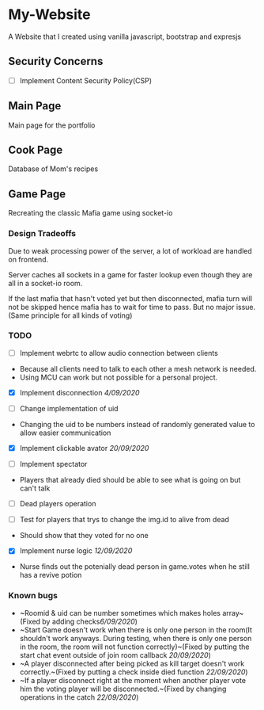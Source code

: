 # My-Website
A Website that I created using vanilla javascript, bootstrap and expresjs

## **Security Concerns**
- [ ] Implement Content Security Policy(CSP)

## **Main Page**
Main page for the portfolio

## **Cook Page**
Database of Mom's recipes

## **Game Page**
Recreating the classic Mafia game using socket-io 

### Design Tradeoffs
Due to weak processing power of the server, a lot of workload are handled on frontend. 

Server caches all sockets in a game for faster lookup even though they are all in a socket-io room.  

If the last mafia that hasn't voted yet but then disconnected, mafia turn will not be skipped hence mafia has to wait for time to pass. But no major issue.(Same principle for all kinds of voting)

### TODO
- [ ] Implement webrtc to allow audio connection between clients
- Because all clients need to talk to each other a mesh network is needed.
- Using MCU can work but not possible for a personal project.

- [x] Implement disconnection *4/09/2020*

- [ ] Change implementation of uid 
- Changing the uid to be numbers instead of randomly generated value to allow easier communication

- [x] Implement clickable avator *20/09/2020*

- [ ] Implement spectator 
- Players that already died should be able to see what is going on but can't talk 

- [ ] Dead players operation

- [ ] Test for players that trys to change the img.id to alive from dead
- Should show that they voted for no one 

- [x] Implement nurse logic *12/09/2020*
- Nurse finds out the potenially dead person in game.votes when he still has a revive potion

### Known bugs
- ~Roomid & uid can be number sometimes which makes holes array~(Fixed by adding checks*6/09/2020*)
- ~Start Game doesn't work when there is only one person in the room(It shouldn't work anyways. During testing, when there is only one person in the room, the room will not function correctly)~(Fixed by putting the start chat event outside of join room callback *20/09/2020*)
- ~A player disconnected after being picked as kill target doesn't work correctly.~(Fixed by putting a check inside died function *22/09/2020*)
- ~If a player disconnect right at the moment when another player vote him the voting player will be disconnected.~(Fixed by changing operations in the catch *22/09/2020*)